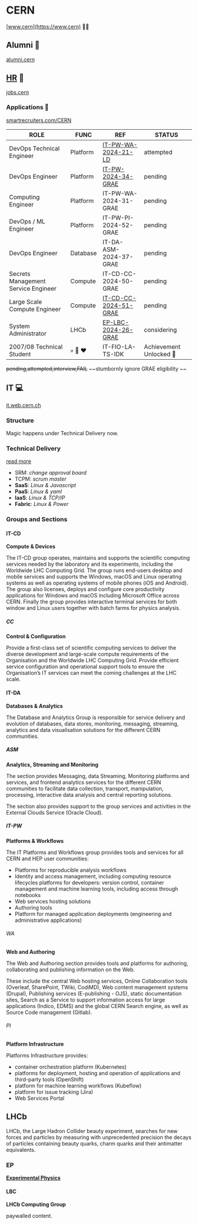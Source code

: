 # CERN

[www.cern](https://www.cern) :scientist:

## Alumni :zombie:

[alumni.cern](https://alumni.cern/)

## [HR](https://hr.web.cern.ch/) :briefcase:

[jobs.cern](https://alumni.cern/)

### Applications :memo:

[smartrecruiters.com/CERN](https://jobs.smartrecruiters.com/CERN)

|ROLE|FUNC|REF|STATUS|
-|-|-|-
DevOps Technical Engineer | Platform | [IT-PW-WA-2024-21-LD](IT-PW-WA-2024-21-LD.md)| attempted
DevOps Engineer | Platform | [IT-PW-2024-34-GRAE](IT-PW-2024-34-GRAE.md) | pending
Computing Engineer | Platform | IT-PW-WA-2024-31-GRAE| pending
DevOps / ML Engineer | Platform | IT-PW-PI-2024-52-GRAE| pending
DevOps Engineer | Database | IT-DA-ASM-2024-37-GRAE| pending
Secrets Management Service Engineer | Compute | IT-CD-CC-2024-50-GRAE| pending
Large Scale Compute Engineer | Compute | [IT-CD-CC-2024-51-GRAE](IT-CD-CC-2024-51-GRAE.md) |  pending
System Administrator | LHCb | [EP-LBC-2024-26-GRAE](EP-LBC-2024-26-GRAE.md)| considering
2007/08 Technical Student | :skull: :penguin: :heart: | IT-FIO-LA-TS-IDK | Achievement Unlocked :tada:

~~pending,attempted,interview,FAIL~~
~~stumbornly ignore GRAE eligibility ~~ 

## IT :computer:

[it.web.cern.ch](https://information-technology.web.cern.ch/)

### Structure

Magic happens under Technical Delivery now.

### Technical Delivery

[read more](https://information-technology.web.cern.ch/about/organisation/technical-delivery)

- SRM: _change approval board_
- TCPM: _scrum master_
- __SaaS__: _Linux & Javascript_
- __PaaS__: _Linux & yaml_
- __IaaS__: _Linux & TCP/IP_
- __Fabric__: _Linux & Power_

### Groups and Sections

#### IT-CD

__Compute & Devices__

The IT-CD group operates, maintains and supports the scientific computing services needed by the laboratory and its experiments, including the Worldwide LHC Computing Grid. The group runs end-users desktop and mobile services and supports the Windows, macOS and Linux operating systems as well as operating systems of mobile phones (iOS and Android). The group also licenses, deploys and configure core productivity applications for Windows and macOS including Microsoft Office across CERN. Finally the group provides interactive terminal services for both window and Linux users together with batch farms for physics analysis.

##### CC

__Control & Configuration__

Provide a first-class set of scientific computing services to deliver the diverse development and large-scale compute requirements of the Organisation and the Worldwide LHC Computing Grid. Provide efficient service configuration and operational support tools to ensure the Organisation’s IT services can meet the coming challenges at the LHC scale.

#### IT-DA

__Databases & Analytics__

The Database and Analytics Group is responsible for service delivery and evolution of databases, data stores, monitoring, messaging, streaming, analytics and data visualisation solutions for the different CERN communities.

##### ASM

__Analytics, Streaming and Monitoring__

The section provides Messaging, data Streaming, Monitoring platforms and services, and frontend analytics services for the different CERN communities to facilitate data collection, transport, manipulation, processing, interactive data analysis and central reporting solutions.

The section also provides support to the group services and activities in the External Clouds Service (Oracle Cloud).

##### IT-PW

__Platforms & Workflows__

The IT Platforms and Workflows group provides tools and services for all CERN and HEP user communities:

- Platforms for reproducible analysis workflows
- Identity and access management, including computing resource lifecycles
platforms for developers: version control, container management and machine learning tools, including access through notebooks
- Web services hosting solutions
- Authoring tools
- Platform for managed application deployments (engineering and administrative applications)

###### WA

__Web and Authoring__

The Web and Authoring section provides tools and platforms for authoring, collaborating and publishing information on the Web.

These include the central Web hosting services, Online Collaboration tools (Overleaf, SharePoint, TWiki, CodiMD), Web content management systems (Drupal), Publishing services (E-publishing - OJS), static documentation sites, Search as a Service to support information access for large applications (Indico, EDMS) and the global CERN Search engine, as well as Source Code management (Gitlab).

###### PI

__Platform Infrastructure__

Platforms Infrastructure provides:

- container orchestration platform (Kubernetes)
- platforms for deployment, hosting and operation of applications and third-party tools (OpenShift)
- platform for machine learning workflows (Kubeflow)
- platform for issue tracking (Jira)
- Web Services Portal

## LHCb

LHCb, the Large Hadron Collider beauty experiment, searches for new forces and particles by measuring with unprecedented precision the decays of particles containing beauty quarks, charm quarks and their antimatter equivalents.

### EP

[__Experimental Physics__](https://ep-dep.web.cern.ch/organisation/lhcb)

#### LBC

__LHCb Computing Group__

paywalled content.